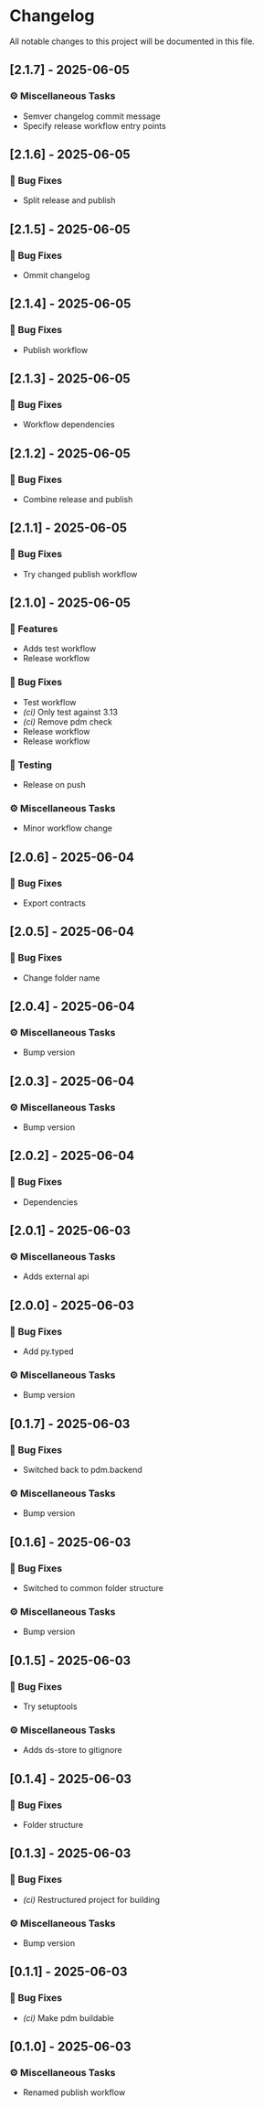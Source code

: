 # Changelog

All notable changes to this project will be documented in this file.

## [2.1.7] - 2025-06-05

### ⚙️ Miscellaneous Tasks

- Semver changelog commit message
- Specify release workflow entry points

## [2.1.6] - 2025-06-05

### 🐛 Bug Fixes

- Split release and publish

## [2.1.5] - 2025-06-05

### 🐛 Bug Fixes

- Ommit changelog

## [2.1.4] - 2025-06-05

### 🐛 Bug Fixes

- Publish workflow

## [2.1.3] - 2025-06-05

### 🐛 Bug Fixes

- Workflow dependencies

## [2.1.2] - 2025-06-05

### 🐛 Bug Fixes

- Combine release and publish

## [2.1.1] - 2025-06-05

### 🐛 Bug Fixes

- Try changed publish workflow

## [2.1.0] - 2025-06-05

### 🚀 Features

- Adds test workflow
- Release workflow

### 🐛 Bug Fixes

- Test workflow
- *(ci)* Only test against 3.13
- *(ci)* Remove pdm check
- Release workflow
- Release workflow

### 🧪 Testing

- Release on push

### ⚙️ Miscellaneous Tasks

- Minor workflow change

## [2.0.6] - 2025-06-04

### 🐛 Bug Fixes

- Export contracts

## [2.0.5] - 2025-06-04

### 🐛 Bug Fixes

- Change folder name

## [2.0.4] - 2025-06-04

### ⚙️ Miscellaneous Tasks

- Bump version

## [2.0.3] - 2025-06-04

### ⚙️ Miscellaneous Tasks

- Bump version

## [2.0.2] - 2025-06-04

### 🐛 Bug Fixes

- Dependencies

## [2.0.1] - 2025-06-03

### ⚙️ Miscellaneous Tasks

- Adds external api

## [2.0.0] - 2025-06-03

### 🐛 Bug Fixes

- Add py.typed

### ⚙️ Miscellaneous Tasks

- Bump version

## [0.1.7] - 2025-06-03

### 🐛 Bug Fixes

- Switched back to pdm.backend

### ⚙️ Miscellaneous Tasks

- Bump version

## [0.1.6] - 2025-06-03

### 🐛 Bug Fixes

- Switched to common folder structure

### ⚙️ Miscellaneous Tasks

- Bump version

## [0.1.5] - 2025-06-03

### 🐛 Bug Fixes

- Try setuptools

### ⚙️ Miscellaneous Tasks

- Adds ds-store to gitignore

## [0.1.4] - 2025-06-03

### 🐛 Bug Fixes

- Folder structure

## [0.1.3] - 2025-06-03

### 🐛 Bug Fixes

- *(ci)* Restructured project for building

### ⚙️ Miscellaneous Tasks

- Bump version

## [0.1.1] - 2025-06-03

### 🐛 Bug Fixes

- *(ci)* Make pdm buildable

## [0.1.0] - 2025-06-03

### ⚙️ Miscellaneous Tasks

- Renamed publish workflow

<!-- generated by git-cliff -->
